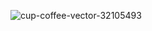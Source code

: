 ![cup-coffee-vector-32105493](https://github.com/user-attachments/assets/4cecfb8d-d7c9-4450-b29b-083cdea458df)
